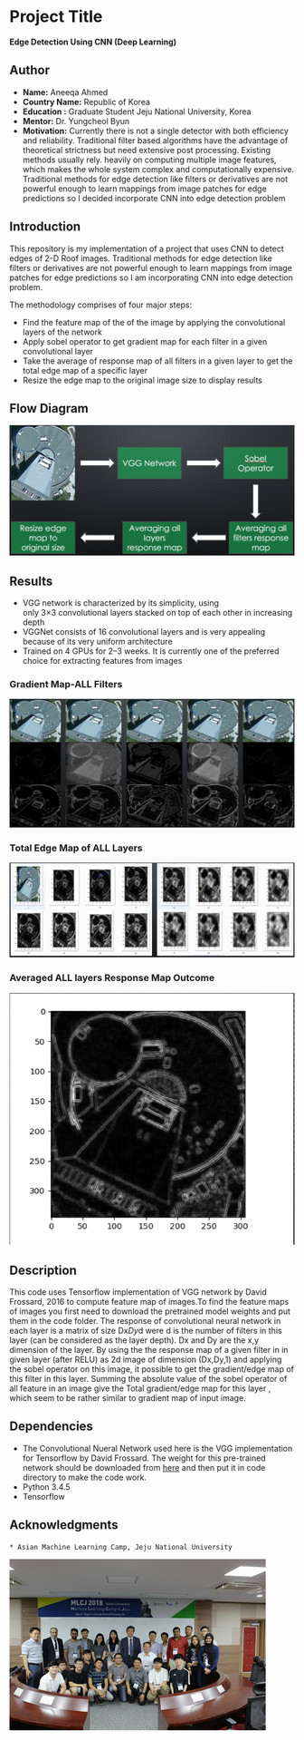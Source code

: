 # Project Title
**Edge Detection Using CNN (Deep Learning)**

## Author
* **Name:** Aneeqa Ahmed
* **Country Name:** Republic of Korea
* **Education :** Graduate Student Jeju National University, Korea
* **Mentor:** Dr. Yungcheol Byun
* **Motivation:** Currently there is not a single detector with both efficiency and reliability. Traditional filter based algorithms have the advantage of theoretical strictness but need extensive post processing. Existing methods usually rely. heavily on computing multiple image features, which makes the whole system complex and computationally expensive. Traditional methods for edge detection like filters or derivatives are not powerful enough to learn mappings from image patches for edge predictions so I decided incorporate CNN into edge detection problem

## Introduction

This repository is my implementation of a project that uses CNN to detect edges of 2-D Roof images.
Traditional methods for edge detection like filters or derivatives are not powerful enough to learn mappings from image patches for edge predictions so I am incorporating CNN into edge detection problem.

The methodology comprises of four major steps:
* Find the feature map of the of the image by applying the convolutional layers of the network 
* Apply sobel operator to  get gradient map for each filter in a given convolutional layer
* Take the average of response map of all filters in a given layer to get the total edge map of a specific layer
* Resize the edge map to the original image size to display results

## Flow Diagram

![ALT text](/FlowDiagram.png "Flow Diagram") 


## Results
* VGG network is characterized by its simplicity, using only 3×3 convolutional layers stacked on top of each other in increasing depth
* VGGNet consists of 16 convolutional layers and is very appealing because of its very uniform architecture
* Trained on 4 GPUs for 2–3 weeks. It is currently one of the preferred choice for extracting features from images

### Gradient Map-ALL Filters
![ALT text](/Gradient-Map-ALL-Filters.png "Gradient Map-ALL Filters")

### Total Edge Map of ALL Layers
![ALT text](/Total-Edge-Map-of-all-layers.png "Total Edge Map of all layers")

### Averaged ALL layers Response Map Outcome
![ALT text](/Averaged-all-layers-response-map-outcome.png "Averaged all layers response map outcome")

## Description

This code uses Tensorflow implementation of VGG network by David Frossard, 2016 to compute feature map of images.To find the feature maps of images you first need to download the pretrained model weights and put them in the code folder. The response of convolutional neural network in each layer is a matrix of size Dx*Dy*d were d is the number of filters in this layer (can be considered as the layer depth). Dx and Dy are the x,y dimension of the layer. By using the the response map of a given filter in in given layer (after RELU) as 2d image of dimension (Dx,Dy,1) and applying the sobel operator on this image, it possible to get the gradient/edge map of this filter in this layer. Summing the absolute value of the sobel operator of all feature in an image give the Total gradient/edge map for this layer , which seem to be rather similar to gradient map of input image.

## Dependencies 
* The Convolutional Nueral Network used here is the VGG implementation for Tensorflow by David Frossard. The weight for this pre-trained network should be downloaded from [here](http://www.cs.toronto.edu/~frossard/post/vgg16/) and then put it in code directory to make the code work.
* Python 3.4.5 
* Tensorflow

## Acknowledgments

```
* Asian Machine Learning Camp, Jeju National University
```

![ALT text](/camp_member.png "Camp Member")
